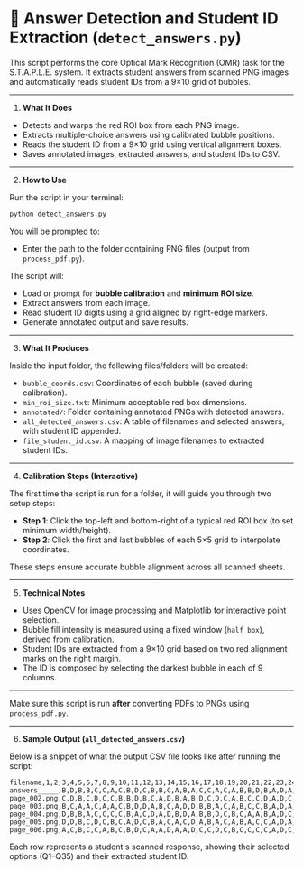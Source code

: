 # 🧪 Answer Detection and Student ID Extraction (`detect_answers.py`)

This script performs the core Optical Mark Recognition (OMR) task for the S.T.A.P.L.E. system. It extracts student answers from scanned PNG images and automatically reads student IDs from a 9×10 grid of bubbles.

---

1. **What It Does**

- Detects and warps the red ROI box from each PNG image.
- Extracts multiple-choice answers using calibrated bubble positions.
- Reads the student ID from a 9×10 grid using vertical alignment boxes.
- Saves annotated images, extracted answers, and student IDs to CSV.

---

2. **How to Use**

Run the script in your terminal:

```bash
python detect_answers.py
```

You will be prompted to:

- Enter the path to the folder containing PNG files (output from `process_pdf.py`).

The script will:

- Load or prompt for **bubble calibration** and **minimum ROI size**.
- Extract answers from each image.
- Read student ID digits using a grid aligned by right-edge markers.
- Generate annotated output and save results.

---

3. **What It Produces**

Inside the input folder, the following files/folders will be created:

- `bubble_coords.csv`: Coordinates of each bubble (saved during calibration).
- `min_roi_size.txt`: Minimum acceptable red box dimensions.
- `annotated/`: Folder containing annotated PNGs with detected answers.
- `all_detected_answers.csv`: A table of filenames and selected answers, with student ID appended.
- `file_student_id.csv`: A mapping of image filenames to extracted student IDs.

---

4. **Calibration Steps (Interactive)**

The first time the script is run for a folder, it will guide you through two setup steps:

- **Step 1**: Click the top-left and bottom-right of a typical red ROI box (to set minimum width/height).
- **Step 2**: Click the first and last bubbles of each 5×5 grid to interpolate coordinates.

These steps ensure accurate bubble alignment across all scanned sheets.

---

5. **Technical Notes**

- Uses OpenCV for image processing and Matplotlib for interactive point selection.
- Bubble fill intensity is measured using a fixed window (`half_box`), derived from calibration.
- Student IDs are extracted from a 9×10 grid based on two red alignment marks on the right margin.
- The ID is composed by selecting the darkest bubble in each of 9 columns.

---

Make sure this script is run **after** converting PDFs to PNGs using `process_pdf.py`.


---

6. **Sample Output (`all_detected_answers.csv`)**

Below is a snippet of what the output CSV file looks like after running the script:

```csv
filename,1,2,3,4,5,6,7,8,9,10,11,12,13,14,15,16,17,18,19,20,21,22,23,24,25,26,27,28,29,30,31,32,33,34,35,student_id
answers_____,B,D,B,B,C,C,A,C,B,D,C,B,B,C,A,B,A,C,C,A,C,A,B,B,D,B,A,D,A,D,D,B,B,B,B,699889898
page_002.png,C,D,B,C,D,C,C,B,B,D,B,C,A,D,B,A,B,D,C,D,C,A,B,C,C,D,A,D,C,D,D,A,B,B,B,201809558
page_003.png,B,C,A,A,C,A,A,C,B,D,D,A,B,C,A,D,D,B,B,A,C,A,B,C,C,B,A,D,A,D,C,B,B,B,B,201804043
page_004.png,D,B,B,A,C,C,C,C,B,A,C,D,A,D,B,D,A,B,B,D,C,B,C,A,A,B,A,D,C,D,C,A,B,D,D,201819578
page_005.png,D,D,B,C,D,C,B,C,A,D,C,B,A,C,A,C,D,A,B,A,C,A,B,A,C,C,A,D,A,B,C,A,B,B,B,201805066
page_006.png,A,C,B,C,C,A,B,C,B,D,C,A,A,D,A,A,D,C,C,D,C,B,C,C,C,C,A,D,C,A,D,A,B,D,B,201778206
```

Each row represents a student's scanned response, showing their selected options (Q1–Q35) and their extracted student ID.
